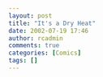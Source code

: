 ```yaml
---
layout: post
title: "It's a Dry Heat"
date: 2002-07-19 17:46
author: rcadmin
comments: true
categories: [Comics]
tags: []
---
```

<!--more--><img src="http://dl.bitsmack.com/comics/20020719a.gif" alt="" />
